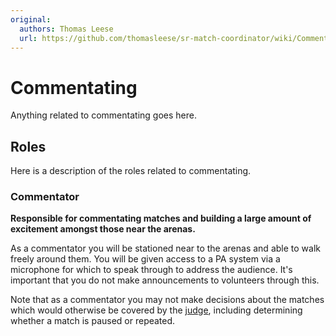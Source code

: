 ```yaml
---
original:
  authors: Thomas Leese
  url: https://github.com/thomasleese/sr-match-coordinator/wiki/Commentating
---
```

# Commentating

Anything related to commentating goes here.

## Roles

Here is a description of the roles related to commentating.

### Commentator

**Responsible for commentating matches and building a large amount of excitement amongst those near the arenas.**

As a commentator you will be stationed near to the arenas and able to walk freely around them. You will be given access to a PA system via a microphone for which to speak through to address the audience. It's important that you do not make announcements to volunteers through this.

Note that as a commentator you may not make decisions about the matches which would otherwise be covered by the [judge](../matches/judging.md#judge), including determining whether a match is paused or repeated.
